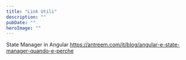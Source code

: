```yaml
---
title: "Link Utili"
description: ""
pubDate: ""
heroImage: ""
---
```


State Manager in Angular
https://antreem.com/it/blog/angular-e-state-manager-quando-e-perche 
